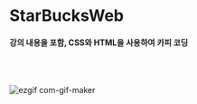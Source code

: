 # StarBucksWeb

#### 강의 내용을 포함, CSS와 HTML을 사용하여 카피 코딩
<br>
<br>

![ezgif com-gif-maker](https://user-images.githubusercontent.com/52130444/146005228-fc76943e-842f-4134-aed3-8c906043311b.gif)

